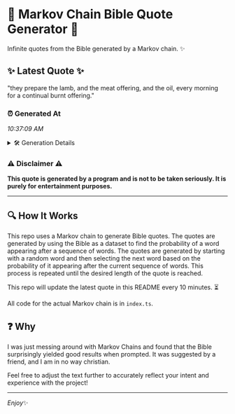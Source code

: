 # 📖 Markov Chain Bible Quote Generator 📖

Infinite quotes from the Bible generated by a Markov chain. ✨

## ✨ Latest Quote ✨
"they prepare the lamb, and the meat offering, and the oil, every morning for a continual burnt offering."

### ⏰ Generated At
*10:37:09 AM*

<details>
    <summary>🛠️ Generation Details</summary>
    <p>
        <strong>🌱 Seed:</strong> they<br>
        <strong>🔄 Iterations:</strong> 17<br>
        <strong>📜 Context History:</strong><br>[ they ]: prepare<br>[ they, prepare ]: the<br>[ they, prepare, the ]: lamb,<br>[ they, prepare, the, lamb, ]: and<br>[ they, prepare, the, lamb,, and ]: the<br>[ they, prepare, the, lamb,, and, the ]: meat<br>[ prepare, the, lamb,, and, the, meat ]: offering,<br>[ the, lamb,, and, the, meat, offering, ]: and<br>[ lamb,, and, the, meat, offering,, and ]: the<br>[ and, the, meat, offering,, and, the ]: oil,<br>[ the, meat, offering,, and, the, oil, ]: every<br>[ meat, offering,, and, the, oil,, every ]: morning<br>[ offering,, and, the, oil,, every, morning ]: for<br>[ and, the, oil,, every, morning, for ]: a<br>[ the, oil,, every, morning, for, a ]: continual<br>[ oil,, every, morning, for, a, continual ]: burnt<br>[ every, morning, for, a, continual, burnt ]: offering.<br>
    </p>
</details>

### ⚠️ Disclaimer ⚠️
**This quote is generated by a program and is not to be taken seriously. It is purely for entertainment purposes.**

---

## 🔍 How It Works

This repo uses a Markov chain to generate Bible quotes. The quotes are generated by using the Bible as a dataset to find the probability of a word appearing after a sequence of words. The quotes are generated by starting with a random word and then selecting the next word based on the probability of it appearing after the current sequence of words. This process is repeated until the desired length of the quote is reached.

This repo will update the latest quote in this README every 10 minutes. ⏳

All code for the actual Markov chain is in `index.ts`.

## ❓ Why

I was just messing around with Markov Chains and found that the Bible surprisingly yielded good results when prompted. 
It was suggested by a friend, and I am in no way christian.

Feel free to adjust the text further to accurately reflect your intent and experience with the project!

---

*Enjoy*✨
